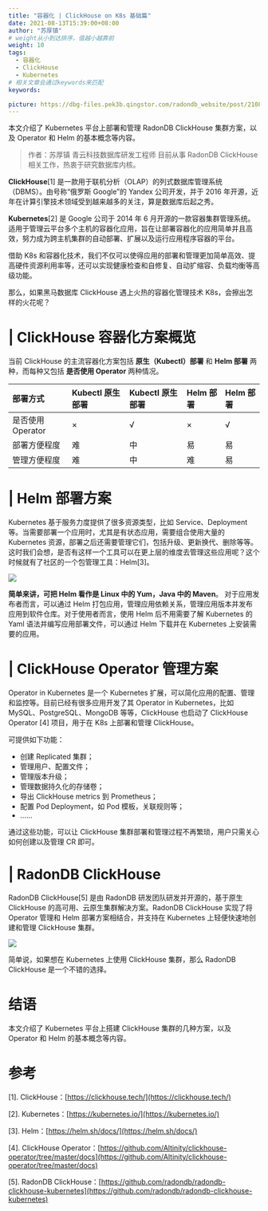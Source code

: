 ```yaml
---
title: "容器化 | ClickHouse on K8s 基础篇"
date: 2021-08-13T15:39:00+08:00
author: "苏厚镇"
# weight从小到达排序，值越小越靠前
weight: 10
tags:
  - 容器化
  - ClickHouse
  - Kubernetes
# 相关文章会通过keywords来匹配
keywords:

picture: https://dbg-files.pek3b.qingstor.com/radondb_website/post/210813_%E5%AE%B9%E5%99%A8%E5%8C%96%20%7C%20ClickHouse%20on%20K8s%20%E5%9F%BA%E7%A1%80%E7%AF%87/0.png
---
```

本文介绍了 Kubernetes 平台上部署和管理 RadonDB ClickHouse 集群方案，以及 Operator 和 Helm 的基本概念等内容。
<!--more-->
>作者：苏厚镇    青云科技数据库研发工程师
>目前从事 RadonDB ClickHouse 相关工作，热衷于研究数据库内核。 

**ClickHouse**[1] 是一款用于联机分析（OLAP）的列式数据库管理系统（DBMS）。由号称“俄罗斯 Google”的 Yandex 公司开发，并于 2016 年开源，近年在计算引擎技术领域受到越来越多的关注，算是数据库后起之秀。

**Kubernetes**[2] 是 Google 公司于 2014 年 6 月开源的一款容器集群管理系统。适用于管理云平台多个主机的容器化应用，旨在让部署容器化的应用简单并且高效，努力成为跨主机集群的自动部署、扩展以及运行应用程序容器的平台。

借助 K8s 和容器化技术，我们不仅可以使得应用的部署和管理更加简单高效、提高硬件资源利用率等，还可以实现健康检查和自修复、自动扩缩容、负载均衡等高级功能。

那么，如果黑马数据库 ClickHouse 遇上火热的容器化管理技术 K8s，会擦出怎样的火花呢？

# | ClickHouse 容器化方案概览

当前 ClickHouse 的主流容器化方案包括 **原生（Kubectl）部署** 和 **Helm 部署** 两种，而每种又包括 **是否使用 Operator** 两种情况。

|部署方式|Kubectl 原生部署|Kubectl 原生部署|Helm 部署|Helm 部署|
|:----|:----|:----|:----|:----|
|是否使用Operator|×|√|×|√|
|部署方便程度|难|中|易|易|
|管理方便程度|难|中|难|易|

# | Helm 部署方案

Kubernetes 基于服务力度提供了很多资源类型，比如 Service、Deployment 等。当需要部署一个应用时，尤其是有状态应用，需要组合使用大量的 Kubernetes 资源，部署之后还需要管理它们，包括升级、更新换代、删除等等。这时我们会想，是否有这样一个工具可以在更上层的维度去管理这些应用呢？这个时候就有了社区的一个包管理工具：Helm[3]。

![](https://dbg-files.pek3b.qingstor.com/radondb_website/post/210813_%E5%AE%B9%E5%99%A8%E5%8C%96%20%7C%20ClickHouse%20on%20K8s%20%E5%9F%BA%E7%A1%80%E7%AF%87/1.png)

**简单来讲，可把 Helm 看作是 Linux 中的 Yum，Java 中的 Maven**。 对于应用发布者而言，可以通过 Helm 打包应用，管理应用依赖关系，管理应用版本并发布应用到软件仓库。对于使用者而言，使用 Helm 后不用需要了解 Kubernetes 的 Yaml 语法并编写应用部署文件，可以通过 Helm 下载并在 Kubernetes 上安装需要的应用。

# | ClickHouse Operator 管理方案

Operator in Kubernetes 是一个 Kubernetes 扩展，可以简化应用的配置、管理和监控等。目前已经有很多应用开发了其 Operator in Kubernetes，比如 MySQL、PostgreSQL、MongoDB 等等，ClickHouse 也启动了 ClickHouse Operator [4] 项目，用于在 K8s 上部署和管理 ClickHouse。

可提供如下功能：

* 创建 Replicated 集群；
* 管理用户、配置文件；
* 管理版本升级；
* 管理数据持久化的存储卷；
* 导出 ClickHouse metrics 到 Prometheus；
* 配置 Pod Deployment，如 Pod 模板，关联规则等；
* ……

通过这些功能，可以让 ClickHouse 集群部署和管理过程不再繁琐，用户只需关心如何创建以及管理 CR 即可。

# | RadonDB ClickHouse

RadonDB ClickHouse[5] 是由 RadonDB 研发团队研发并开源的，基于原生 ClickHouse 的高可用、云原生集群解决方案。RadonDB ClickHouse 实现了将 Operator 管理和 Helm 部署方案相结合，并支持在 Kubernetes 上轻便快速地创建和管理 ClickHouse 集群。

![](https://dbg-files.pek3b.qingstor.com/radondb_website/post/210813_%E5%AE%B9%E5%99%A8%E5%8C%96%20%7C%20ClickHouse%20on%20K8s%20%E5%9F%BA%E7%A1%80%E7%AF%87/2.png)

简单说，如果想在 Kubernetes 上使用 ClickHouse 集群，那么 RadonDB ClickHouse 是一个不错的选择。

# 结语

本文介绍了 Kubernetes 平台上搭建 ClickHouse 集群的几种方案，以及 Operator 和 Helm 的基本概念等内容。

# 参考

[1]. ClickHouse：[https://clickhouse.tech/](https://clickhouse.tech/)

[2]. Kubernetes：[https://kubernetes.io/](https://kubernetes.io/)

[3]. Helm：[https://helm.sh/docs/](https://helm.sh/docs/)

[4]. ClickHouse Operator：[https://github.com/Altinity/clickhouse-operator/tree/master/docs](https://github.com/Altinity/clickhouse-operator/tree/master/docs)

[5]. RadonDB ClickHouse：[https://github.com/radondb/radondb-clickhouse-kubernetes](https://github.com/radondb/radondb-clickhouse-kubernetes)

